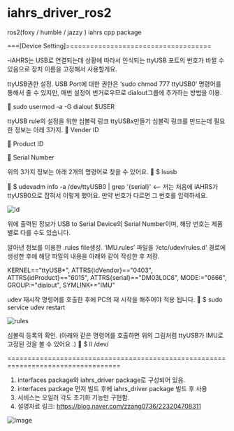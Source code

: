 # iahrs_driver_ros2
ros2(foxy / humble / jazzy ) iahrs cpp package

===[Device Setting]====================================

-iAHRS는 USB로 연결되는데 상황에 따라서 인식되는 ttyUSB 포트의 번호가 바뀔 수 있음으로 장치 이름을 고정해서 사용할게요.

ttyUSB권한 설정.
USB Port에 대한 권한은 ‘sudo chmod 777 ttyUSB0’ 명령어를 통해서 줄 수 있지만, 매번 설정이 번거로우므로 dialout그룹에 추가하는 방법을 이용.

 sudo usermod -a -G dialout $USER

ttyUSB rule의 설정을 위한 심볼릭 링크 ttyUSBx만들기
심볼릭 링크를 만드는데 필요한 정보는 아래 3가지.
 Vender ID

 Product ID

 Serial Number

위의 3가지 정보는 아래 2개의 명령어로 찾을 수 있어요.
 $ lsusb

 $ udevadm info -a /dev/ttyUSB0 | grep '{serial}' <-- 저는 처음에 iAHRS가 ttyUSB0으로 잡혀서 이렇게 했어요. 만약 번호가 다르면 그 번호를 입력하세요.

![id](https://user-images.githubusercontent.com/58063370/153543765-2284bc56-23ce-4a3d-b261-c855f3ec5089.PNG)

위에 출력된 정보가 USB to Serial Device의 Serial Number이며, 해당 번호는 제품별로 다를 수도 있습니다.

알아낸 정보를 이용한 .rules file생성.
‘IMU.rules’ 파일을 ‘/etc/udev/rules.d’ 경로에 생성한 후에 해당 파일의 내용을 아래와 같이 작성한 후 저장.

KERNEL=="ttyUSB*", ATTRS{idVendor}=="0403", ATTRS{idProduct}=="6015", ATTRS{serial}=="DM03L0C6", MODE:="0666", GROUP:="dialout", SYMLINK+="IMU"

udev 재시작 명령어를 호출한 후에 PC의 재 시작을 해주어야 적용 됩니다.
 $ sudo service udev restart

![rules](https://user-images.githubusercontent.com/58063370/153543247-8c446c45-bcab-4ec5-ac96-2550942f5915.PNG)

심볼릭 등록의 확인. (아래와 같은 명령어를 호출하면 위의 그림처럼 ttyUSB가 IMU로 고정된 것을 볼 수 있어요 .)
 $ ll /dev/

==================================================================================

1) interfaces package와 iahrs_driver package로 구성되어 있음.
2) interfaces package 먼저 빌드 후에 iahrs_driver package 빌드 후 사용
3) 서비스는 오일러 각도 초기화 기능만 구현함.
4) 설명자료 링크: https://blog.naver.com/zzang0736/223204708311

![Image](https://github.com/user-attachments/assets/f2efffa3-83f1-4d46-9404-13cc0d9d0ad1)
   
